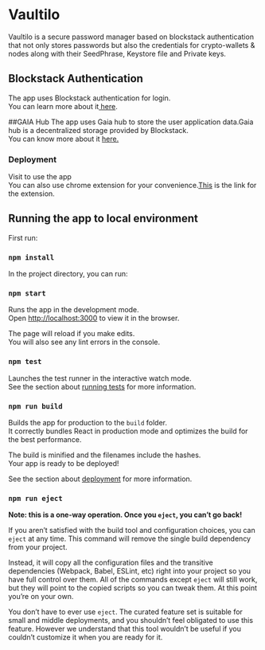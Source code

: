 # Vaultilo

Vaultilo is a secure password manager based on blockstack authentication that not only stores passwords but also the credentials for crypto-wallets & nodes along with their SeedPhrase, Keystore file and Private keys. 

## Blockstack Authentication
The app uses Blockstack authentication for login.<br>
You can learn more about it[ here](https://docs.blockstack.org/develop/overview_auth.html).

##GAIA Hub
The app uses Gaia hub to store the user application data.Gaia hub is a decentralized storage provided by Blockstack.<br>
You can know more about it [here.](https://docs.blockstack.org/storage/overview.html)

### Deployment
Visit [](www.vaultilo.com) to use the app<br>
You can also use chrome extension for your convenience.[This](https://chrome.google.com/webstore/detail/vaultilo/odiidinnhhckclnbldbimcndcifeenag) is the link for the extension.

## Running the app to local environment 

First run:

### `npm install`

In the project directory, you can run:

### `npm start`

Runs the app in the development mode.<br>
Open [http://localhost:3000](http://localhost:3000) to view it in the browser.

The page will reload if you make edits.<br>
You will also see any lint errors in the console.

### `npm test`

Launches the test runner in the interactive watch mode.<br>
See the section about [running tests](https://facebook.github.io/create-react-app/docs/running-tests) for more information.

### `npm run build`

Builds the app for production to the `build` folder.<br>
It correctly bundles React in production mode and optimizes the build for the best performance.

The build is minified and the filenames include the hashes.<br>
Your app is ready to be deployed!

See the section about [deployment](https://facebook.github.io/create-react-app/docs/deployment) for more information.

### `npm run eject`

**Note: this is a one-way operation. Once you `eject`, you can’t go back!**

If you aren’t satisfied with the build tool and configuration choices, you can `eject` at any time. This command will remove the single build dependency from your project.

Instead, it will copy all the configuration files and the transitive dependencies (Webpack, Babel, ESLint, etc) right into your project so you have full control over them. All of the commands except `eject` will still work, but they will point to the copied scripts so you can tweak them. At this point you’re on your own.

You don’t have to ever use `eject`. The curated feature set is suitable for small and middle deployments, and you shouldn’t feel obligated to use this feature. However we understand that this tool wouldn’t be useful if you couldn’t customize it when you are ready for it.



